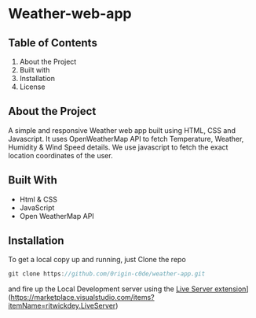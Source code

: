# Weather-web-app
## Table of Contents

1. About the Project 
2. Built with 
3. Installation
4. License

## About the Project

A simple and responsive Weather web app built using HTML, CSS and Javascript. It uses OpenWeatherMap API to fetch Temperature, Weather, Humidity & Wind Speed details. We use javascript to fetch the exact location coordinates of the user.
## Built With

- Html & CSS
- JavaScript
- Open WeatherMap API

## Installation

To get a local copy up and running, just Clone the repo

```jsx
git clone https://github.com/0rigin-c0de/weather-app.git
```

and fire up the Local Development server using the [Live](https://marketplace.visualstudio.com/items?itemName=ritwickdey.LiveServer)[ Server extension](https://marketplace.visualstudio.com/items?itemName=ritwickdey.LiveServer)](https://marketplace.visualstudio.com/items?itemName=ritwickdey.LiveServer)

